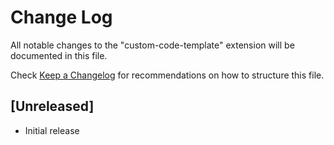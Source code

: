 # Change Log
All notable changes to the "custom-code-template" extension will be documented in this file.

Check [Keep a Changelog](http://keepachangelog.com/) for recommendations on how to structure this file.

## [Unreleased]
- Initial release
